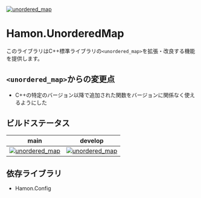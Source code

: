 ﻿[![unordered_map](https://github.com/shibainuudon/HamonCore/actions/workflows/unordered_map.yml/badge.svg)](https://github.com/shibainuudon/HamonCore/actions/workflows/unordered_map.yml)

# Hamon.UnorderedMap

このライブラリはC++標準ライブラリの`<unordered_map>`を拡張・改良する機能を提供します。

## `<unordered_map>`からの変更点

* C++の特定のバージョン以降で追加された関数をバージョンに関係なく使えるようにした

## ビルドステータス

| main | develop |
| ---- | ------- |
|[![unordered_map](https://github.com/shibainuudon/HamonCore/actions/workflows/unordered_map.yml/badge.svg?branch=main)](https://github.com/shibainuudon/HamonCore/actions/workflows/unordered_map.yml)|[![unordered_map](https://github.com/shibainuudon/HamonCore/actions/workflows/unordered_map.yml/badge.svg?branch=develop)](https://github.com/shibainuudon/HamonCore/actions/workflows/unordered_map.yml)|

## 依存ライブラリ

* Hamon.Config
